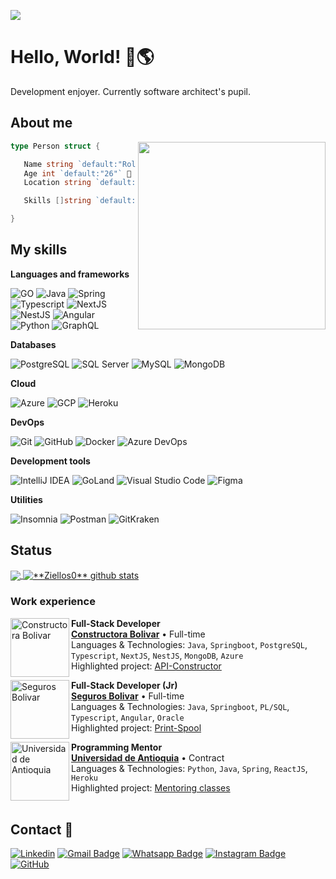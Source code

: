 ![](https://komarev.com/ghpvc/?username=Ziellos05&color=006bed)

# Hello, World! 👋🌎

Development enjoyer. Currently software architect's pupil.

## About me

<img align="right" width="300" src="https://i2.wp.com/allhtaccess.info/wp-content/uploads/2018/03/programming.gif?fit=1281%2C716&ssl=1" />

```go
type Person struct {

   Name string `default:"Roland Andrés Ortega Ayala"` 📛
   Age int `default:"26"` 🔞
   Location string `default:"Medellín, Colombia"` 📍

   Skills []string `default:[3]string{"Clean Architecture", "Clean Code", "APIs", "Microservices", "Backend"}` 🥷

}
```

## My skills


**Languages and frameworks**

![GO](https://img.shields.io/badge/Go-00ADD8?style=flat&logo=go&logoColor=white)
![Java](https://img.shields.io/badge/Java-ED8B00?style=flat&logo=java&logoColor=white)
![Spring](https://img.shields.io/badge/Spring-6DB33F?style=flat&logo=spring&logoColor=white)
![Typescript](https://img.shields.io/badge/TypeScript-007ACC?style=flat&logo=typescript&logoColor=white)
![NextJS](https://img.shields.io/badge/next.js-000000?style=flat&logo=nextdotjs&logoColor=white)
![NestJS](https://img.shields.io/badge/-NestJs-ea2845?style=flat&logo=nestjs&logoColor=white)
![Angular](https://img.shields.io/badge/Angular-DD0031?style=flat&logo=angular&logoColor=white)
![Python](https://img.shields.io/badge/Python-14354C?style=flat&logo=python&logoColor=white)
![GraphQL](https://img.shields.io/badge/-GraphQL-333333?style=flat&logo=graphql&logoColor=AB2ABF)

**Databases**

![PostgreSQL](https://img.shields.io/badge/PostgreSQL-316192?style=flat&logo=postgresql&logoColor=white)
![SQL Server](https://img.shields.io/badge/Microsoft_SQL_Server-CC2927?style=flat&logo=microsoft-sql-server&logoColor=white)
![MySQL](https://img.shields.io/badge/-MySQL-333333?style=flat&logo=mysql)
![MongoDB](https://img.shields.io/badge/MongoDB-4EA94B?style=flat&logo=mongodb&logoColor=white)

**Cloud**

![Azure](https://img.shields.io/badge/Microsoft_Azure-0089D6?style=flat&logo=microsoft-azure&logoColor=white)
![GCP](https://img.shields.io/badge/Google_Cloud-4285F4?style=flat&logo=google-cloud&logoColor=white)
![Heroku](https://img.shields.io/badge/Heroku-430098?style=flat&logo=heroku&logoColor=white)

**DevOps**

![Git](https://img.shields.io/badge/-Git-333333?style=flat&logo=git)
![GitHub](https://img.shields.io/badge/-GitHub-333333?style=flat&logo=github)
![Docker](https://img.shields.io/badge/-Docker-333333?style=flat&logo=docker)
![Azure DevOps](https://img.shields.io/badge/Azure_DevOps-0089D6?style=flat&logo=microsoft-azure&logoColor=white)

**Development tools**

![IntelliJ IDEA](https://img.shields.io/badge/-IntelliJ_IDEA-333333?style=flat&logo=intellij-idea&logoColor=FFFFFF)
![GoLand](https://img.shields.io/badge/-GoLand-333333?style=flat&logo=goland&logoColor=FFFFFF)
![Visual Studio Code](https://img.shields.io/badge/-Visual%20Studio%20Code-333333?style=flat&logo=visual-studio-code&logoColor=007ACC)
![Figma](https://img.shields.io/badge/-Figma-333333?style=flat&logo=figma&logoColor=007ACC)

**Utilities**

![Insomnia](https://img.shields.io/badge/-Insomnia-333333?style=flat&logo=insomnia)
![Postman](https://img.shields.io/badge/-Postman-333333?style=flat&logo=postman)
![GitKraken](https://img.shields.io/badge/-GitKraken-333333?style=flat&logo=gitkraken&logoColor=218636)

## Status

<a href="https://github.com/Gurupreet">
  <img align="center" src="https://github-readme-stats.vercel.app/api/top-langs/?username=Ziellos05&theme=dracula&hide_langs_below=1" />
</a>

<a href="https://github.com/Gurupreet">
 <img align="center" src="https://github-readme-stats.vercel.app/api?username=Ziellos05&show_icons=true&theme=dracula&line_height=27" alt="**Ziellos0** github stats"/>
</a>

<br>

### Work experience

[<img align="left" height="94px" width="94px" alt="Constructora Bolivar" src="https://www.constructorabolivar.com/sites/all/themes/constructora/assets/icons/logo-constructora-bolivar.svg"/>](https://https://www.constructorabolivar.com)

**Full-Stack Developer** \
[**Constructora Bolivar**](https://www.constructorabolivar.com) • Full-time \
Languages & Technologies: `Java`, `Springboot`, `PostgreSQL`, `Typescript`, `NextJS`, `NestJS`, `MongoDB`, `Azure`\
Highlighted project: [API-Constructor]()
<br/>

[<img align="left" height="94px" width="94px" alt="Seguros Bolivar" src="https://scontent.feoh1-1.fna.fbcdn.net/v/t31.18172-8/12029619_943312449089259_2581474811736742483_o.png?_nc_cat=102&ccb=1-7&_nc_sid=7a1959&_nc_ohc=26DRllhrfoYAX9lbem4&_nc_ht=scontent.feoh1-1.fna&oh=00_AfCZuQI5PD901mGaCmkMLFlRWSrk3b1YEOwDtosE4yP9wA&oe=656E1B8C"/>](https://www.segurosbolivar.com)

**Full-Stack Developer (Jr)** \
[**Seguros Bolivar**](https://www.segurosbolivar.com) • Full-time \
Languages & Technologies: `Java`, `Springboot`, `PL/SQL`, `Typescript`, `Angular`, `Oracle`\
Highlighted project: [Print-Spool]()
<br/>

[<img align="left" height="94px" width="94px" alt="Universidad de Antioquia" src="https://scontent.feoh1-1.fna.fbcdn.net/v/t1.6435-9/160651322_203600514892400_4933417926199927815_n.jpg?_nc_cat=104&ccb=1-7&_nc_sid=be3454&_nc_ohc=C_rIjgmoemEAX_8EEuW&_nc_oc=AQlBqCyUJtqziQhC9QAnEw9PCJsvtWidkLt18TxA-rr13IeZSf85KaEZ5oWCOUawqWo&_nc_ht=scontent.feoh1-1.fna&oh=00_AfAZhn2_Z6y_K52EGEF8UAofXid59x3SutVMCnqYrxXy4g&oe=656E2AA6"/>](https://www.udea.edu.co)

**Programming Mentor** \
[**Universidad de Antioquia**](https://www.udea.edu.co) • Contract \
Languages & Technologies: `Python`, `Java`, `Spring`, `ReactJS`, `Heroku`\
Highlighted project: [Mentoring classes]()
<br/>
<br/>

## Contact 📩

[![Linkedin](https://img.shields.io/badge/-LinkedIn-blue?style=flat-square&logo=Linkedin&logoColor=white&link=https://www.linkedin.com/in/roland-andres-ortega-ayala/)](https://www.linkedin.com/in/roland-andres-ortega-ayala/)
[![Gmail Badge](https://img.shields.io/badge/Gmail-D14836?style=flat-square&logo=gmail&logoColor=white&link=mailto:rolandandresortega@gmail.com)](mailto:rolandandresortega@gmail.com)
[![Whatsapp Badge](https://img.shields.io/badge/WhatsApp-25D366?flat-square&logo=whatsapp&logoColor=white&link=https://wa.me/573167178288)](https://wa.me/573167178288)
[![Instagram Badge](https://img.shields.io/badge/Instagram-E4405F?style=flat-square&logo=instagram&logoColor=white&link=https://www.instagram.com/ziellos05/)](https://www.instagram.com/ziellos05/)
[![GitHub](https://img.shields.io/github/followers/iuricode?label=follow&style=social)](https://github.com/Ziellos05)


